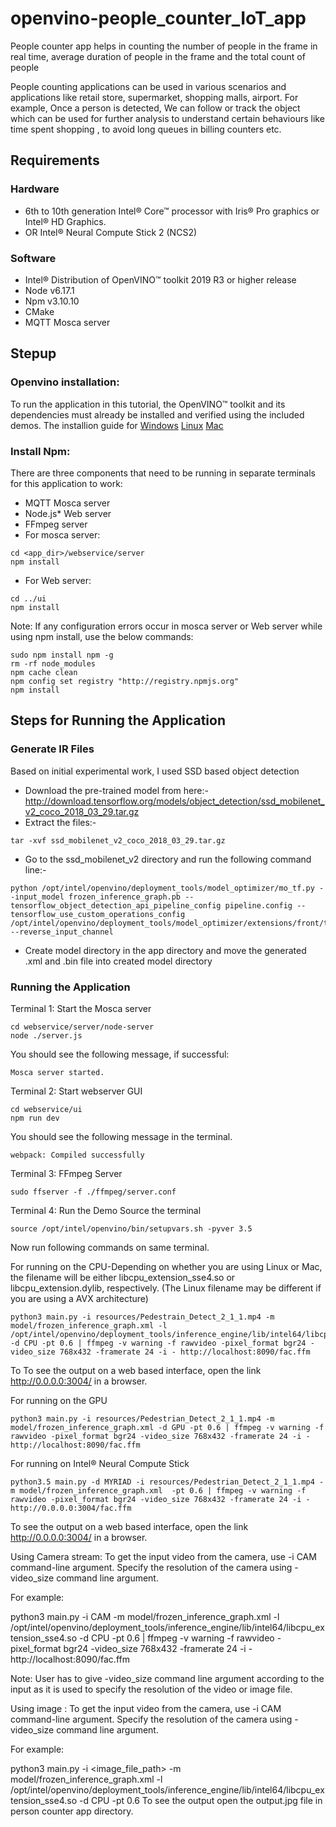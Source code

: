 # openvino-people_counter_IoT_app
People counter app helps in counting the number of people in the frame in real time, average duration of people in the frame and the total count of people

People counting applications can be used in various scenarios and applications like retail store, supermarket, shopping malls, airport. For example, Once a person is detected, We can follow or track the object which can be used for further analysis to understand certain behaviours like time spent shopping , to avoid long queues in billing counters etc.
## Requirements
 ### Hardware
  * 6th to 10th generation Intel® Core™ processor with Iris® Pro graphics or Intel® HD Graphics.
  * OR  Intel® Neural Compute Stick 2 (NCS2)

 ### Software
  * Intel® Distribution of OpenVINO™ toolkit 2019 R3 or higher release
  * Node v6.17.1
  * Npm v3.10.10
  * CMake
  * MQTT Mosca server
## Stepup
### Openvino installation:
  To run the application in this tutorial, the OpenVINO™ toolkit and its dependencies must already be installed and verified using the included demos.
  The installion guide for
  [Windows](https://docs.openvinotoolkit.org/latest/_docs_install_guides_installing_openvino_windows.html)
  [Linux](https://docs.openvinotoolkit.org/latest/_docs_install_guides_installing_openvino_linux.html)
  [Mac](https://docs.openvinotoolkit.org/latest/_docs_install_guides_installing_openvino_macos.html)
  
  ### Install Npm:
  There are three components that need to be running in separate terminals for this application to work:
  * MQTT Mosca server
  * Node.js* Web server
  * FFmpeg server
  * For mosca server:

```
cd <app_dir>/webservice/server
npm install 
```

* For Web server:
```
cd ../ui
npm install
```
Note: If any configuration errors occur in mosca server or Web server while using npm install, use the below commands:
```
sudo npm install npm -g 
rm -rf node_modules
npm cache clean
npm config set registry "http://registry.npmjs.org"
npm install
```
## Steps for Running the Application
 ### Generate IR Files
 Based on initial experimental work, I used SSD based object detection
 * Download the pre-trained model from here:- http://download.tensorflow.org/models/object_detection/ssd_mobilenet_v2_coco_2018_03_29.tar.gz
 * Extract the files:-
```
tar -xvf ssd_mobilenet_v2_coco_2018_03_29.tar.gz
```
* Go to the ssd_mobilenet_v2 directory and run the following command line:-
```
python /opt/intel/openvino/deployment_tools/model_optimizer/mo_tf.py --input_model frozen_inference_graph.pb --tensorflow_object_detection_api_pipeline_config pipeline.config --tensorflow_use_custom_operations_config /opt/intel/openvino/deployment_tools/model_optimizer/extensions/front/tf/ssd_v2_support.json --reverse_input_channel
```
* Create model directory in the app directory and move the generated .xml and .bin file into created model directory
### Running the Application
Terminal 1: Start the Mosca server
```
cd webservice/server/node-server
node ./server.js
```
 You should see the following message, if successful:
```
Mosca server started.
```
Terminal 2: Start webserver GUI
```
cd webservice/ui
npm run dev
```
You should see the following message in the terminal.
```
webpack: Compiled successfully
```
Terminal 3: FFmpeg Server
```
sudo ffserver -f ./ffmpeg/server.conf
```
Terminal 4: Run the Demo
Source the terminal
```
source /opt/intel/openvino/bin/setupvars.sh -pyver 3.5
```
Now run following commands on same terminal.

For running on the CPU-Depending on whether you are using Linux or Mac, the filename will be either libcpu_extension_sse4.so or libcpu_extension.dylib, respectively. (The Linux filename may be different if you are using a AVX architecture)
```
python3 main.py -i resources/Pedestrain_Detect_2_1_1.mp4 -m model/frozen_inference_graph.xml -l /opt/intel/openvino/deployment_tools/inference_engine/lib/intel64/libcpu_extension_sse4.so -d CPU -pt 0.6 | ffmpeg -v warning -f rawvideo -pixel_format bgr24 -video_size 768x432 -framerate 24 -i - http://localhost:8090/fac.ffm
```
To To see the output on a web based interface, open the link http://0.0.0.0:3004/ in a browser.

For running on the GPU
```
python3 main.py -i resources/Pedestrian_Detect_2_1_1.mp4 -m model/frozen_inference_graph.xml -d GPU -pt 0.6 | ffmpeg -v warning -f rawvideo -pixel_format bgr24 -video_size 768x432 -framerate 24 -i - http://localhost:8090/fac.ffm
```

For running on  Intel® Neural Compute Stick
```
python3.5 main.py -d MYRIAD -i resources/Pedestrian_Detect_2_1_1.mp4 -m model/frozen_inference_graph.xml  -pt 0.6 | ffmpeg -v warning -f rawvideo -pixel_format bgr24 -video_size 768x432 -framerate 24 -i - http://0.0.0.0:3004/fac.ffm
```
To see the output on a web based interface, open the link http://0.0.0.0:3004/ in a browser.

Using Camera stream:
To get the input video from the camera, use -i CAM command-line argument. Specify the resolution of the camera using -video_size command line argument.

For example:

python3 main.py -i CAM -m model/frozen_inference_graph.xml -l /opt/intel/openvino/deployment_tools/inference_engine/lib/intel64/libcpu_extension_sse4.so -d CPU -pt 0.6 | ffmpeg -v warning -f rawvideo -pixel_format bgr24 -video_size 768x432 -framerate 24 -i - http://localhost:8090/fac.ffm

Note: User has to give -video_size command line argument according to the input as it is used to specify the resolution of the video or image file.

Using image :
To get the input video from the camera, use -i CAM command-line argument. Specify the resolution of the camera using -video_size command line argument.

For example:

python3 main.py -i <image_file_path> -m model/frozen_inference_graph.xml -l /opt/intel/openvino/deployment_tools/inference_engine/lib/intel64/libcpu_extension_sse4.so -d CPU -pt 0.6
To see the output open the output.jpg file in person counter app directory.
